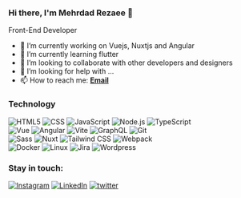 ### Hi there, I'm Mehrdad Rezaee 👋
Front-End Developer
- 🔭 I’m currently working on Vuejs, Nuxtjs and Angular
- 🌱 I’m currently learning flutter
- 👯 I’m looking to collaborate with other developers and designers
- 🤔 I’m looking for help with ...
- 📫 How to reach me: [**Email**](mailto:mehrdad.rz@gmail.com)

### Technology
![HTML5](https://img.shields.io/badge/-HTML5-000?&logo=html5&logoColor=E34F26)
![CSS](https://img.shields.io/badge/-CSS-000?&logo=css3&logoColor=1572B6)
![JavaScript](https://img.shields.io/badge/-JavaScript-000?&logo=JavaScript&logoColor=ddc508)
![Node.js](https://img.shields.io/badge/-Node-000?&logo=node.js)
![TypeScript](https://img.shields.io/badge/-TypeScript-000?&logo=TypeScript&logoColor=007ACC)
<br/>
![Vue](https://img.shields.io/badge/-Vue-000?&logo=Vuedotjs)
![Angular](https://img.shields.io/badge/-Angular-000?&logo=Angular&logoColor=red)
![Vite](https://img.shields.io/badge/-Vite-000?&logo=Vite)
![GraphQL](https://img.shields.io/badge/-GraphQL-000?&logo=GraphQL&logoColor=E10098)
![Git](https://img.shields.io/badge/-Git-000?&logo=git)
<br/>
![Sass](https://img.shields.io/badge/-Sass-000?&logo=Sass)
![Nuxt](https://img.shields.io/badge/-Nuxt-000?&logo=Nuxt.js)
![Tailwind CSS](https://img.shields.io/badge/-tailwindcss-000?&logo=tailwindcss)
![Webpack](https://img.shields.io/badge/-Webpack-000?&logo=Webpack)
<br/>
![Docker](https://img.shields.io/badge/-Docker-000?&logo=Docker)
![Linux](https://img.shields.io/badge/-Linux-000?&logo=Linux)
![Jira](https://img.shields.io/badge/-Jira-000?&logo=jirasoftware)
![Wordpress](https://img.shields.io/badge/-Wordpress-000?&logo=wordpress)

### Stay in touch:
[![Instagram](https://img.shields.io/badge/-Instagram-000?&logo=Instagram)](https://www.instagram.com/jmrezaee)
[![LinkedIn](https://img.shields.io/badge/-LinkedIn-000?&logo=LinkedIn&logoColor=0077B5)](https://linkedin.com/in/jmrezaee)
[![twitter](https://img.shields.io/badge/-Twitter-000?&logo=Twitter)](https://twitter.com/jmrezaee)
